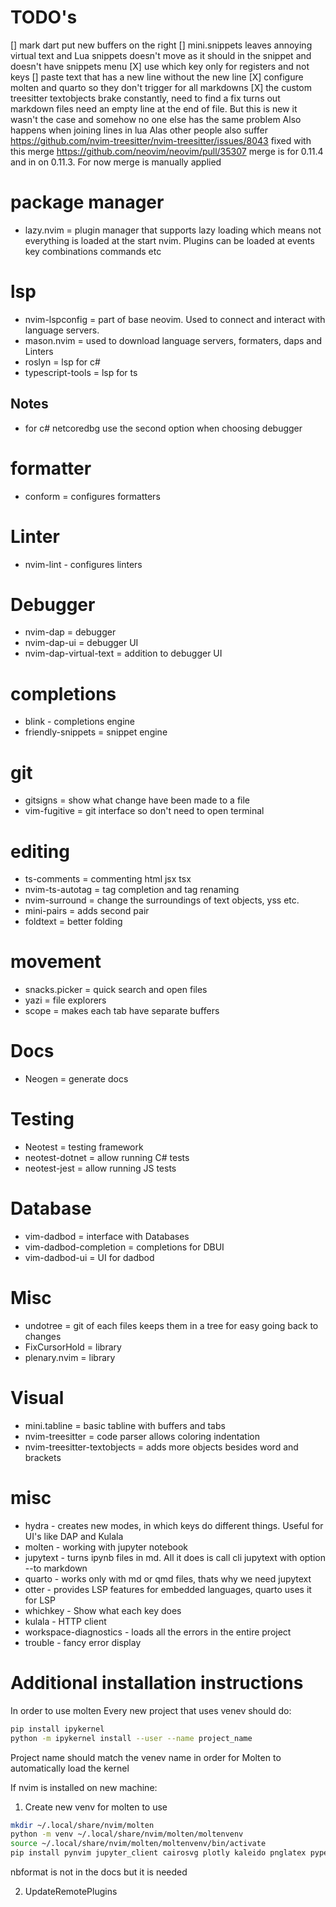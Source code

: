 # TODO's

[] mark dart put new buffers on the right
[] mini.snippets leaves annoying virtual text and Lua snippets doesn't move as it
should in the snippet and doesn't have snippets menu
[X] use which key only for registers and not keys
[] paste text that has a new line without the new line
[X] configure molten and quarto so they don't trigger for all markdowns
[X] the custom treesitter textobjects brake constantly, need to find a fix
turns out markdown files need an empty line at the end of file. But this is
new it wasn't the case and somehow no one else has the same problem
Also happens when joining lines in lua
Alas other people also suffer
https://github.com/nvim-treesitter/nvim-treesitter/issues/8043
fixed with this merge
https://github.com/neovim/neovim/pull/35307
merge is for 0.11.4 and in on 0.11.3. For now merge is manually applied

# package manager

- lazy.nvim = plugin manager that supports lazy loading which means not everything
  is loaded at the start nvim. Plugins can be loaded at events key combinations
  commands etc

# lsp

- nvim-lspconfig = part of base neovim. Used to connect and interact with language
  servers.
- mason.nvim = used to download language servers, formaters, daps and Linters
- roslyn = lsp for c#
- typescript-tools = lsp for ts

## Notes

- for c# netcoredbg use the second option when choosing debugger

# formatter

- conform = configures formatters

# Linter

- nvim-lint - configures linters

# Debugger

- nvim-dap = debugger
- nvim-dap-ui = debugger UI
- nvim-dap-virtual-text = addition to debugger UI

# completions

- blink - completions engine
- friendly-snippets = snippet engine

# git

- gitsigns = show what change have been made to a file
- vim-fugitive = git interface so don't need to open terminal

# editing

- ts-comments = commenting html jsx tsx
- nvim-ts-autotag = tag completion and tag renaming
- nvim-surround = change the surroundings of text objects, yss etc.
- mini-pairs = adds second pair
- foldtext = better folding

# movement

- snacks.picker = quick search and open files
- yazi = file explorers
- scope = makes each tab have separate buffers

# Docs

- Neogen = generate docs

# Testing

- Neotest = testing framework
- neotest-dotnet = allow running C# tests
- neotest-jest = allow running JS tests

# Database

- vim-dadbod = interface with Databases
- vim-dadbod-completion = completions for DBUI
- vim-dadbod-ui = UI for dadbod

# Misc

- undotree = git of each files keeps them in a tree for easy going back to changes
- FixCursorHold = library
- plenary.nvim = library

# Visual

- mini.tabline = basic tabline with buffers and tabs
- nvim-treesitter = code parser allows coloring indentation
- nvim-treesitter-textobjects = adds more objects besides word and brackets

# misc

- hydra - creates new modes, in which keys do different things. Useful for UI's
like DAP and Kulala
- molten - working with jupyter notebook
- jupytext - turns ipynb files in md. All it does is call cli jupytext with
  option --to markdown
- quarto - works only with md or qmd files, thats why we need jupytext
- otter - provides LSP features for embedded languages, quarto uses it for LSP
- whichkey - Show what each key does
- kulala - HTTP client
- workspace-diagnostics - loads all the errors in the entire project
- trouble - fancy error display

# Additional installation instructions

In order to use molten
Every new project that uses venev should do:

```bash
pip install ipykernel
python -m ipykernel install --user --name project_name
```

Project name should match the venev name in order for Molten to automatically
load the kernel

If nvim is installed on new machine:

1. Create new venv for molten to use

```bash
mkdir ~/.local/share/nvim/molten
python -m venv ~/.local/share/nvim/molten/moltenvenv
source ~/.local/share/nvim/molten/moltenvenv/bin/activate
pip install pynvim jupyter_client cairosvg plotly kaleido pnglatex pyperclip nbformat
```

nbformat is not in the docs but it is needed

2. UpdateRemotePlugins
